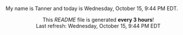 My name is Tanner and today is Wednesday, October 15, 9:44 PM EDT.

<p align="center">This <i>README</i> file is generated <b>every 3 hours</b>!</br>Last refresh: Wednesday, October 15, 9:44 PM EDT<br /></p>
